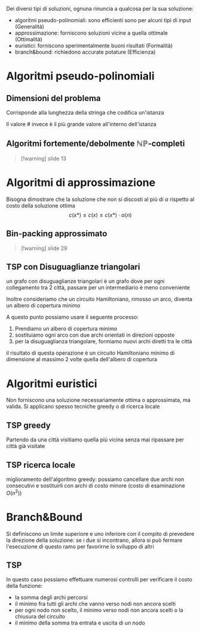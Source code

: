 Dei diversi tipi di soluzioni, ognuna rinuncia a qualcosa per la sua soluzione:
- algoritmi pseudo-polinomiali: sono efficienti sono per alcuni tipi di input (Generalità)
- approssimazione: forniscono soluzioni vicine a quella ottimale (Ottimalità)
- euristici: forniscono sperimentalmente buoni risultati (Formalità)
- branch&bound: richiedono accurate potature (Efficienza)

# Algoritmi pseudo-polinomiali
## Dimensioni del problema
Corrisponde alla lunghezza della stringa che codifica un'istanza

Il valore $\#$ invece è il più grande valore all'interno dell'istanza

## Algoritmi fortemente/debolmente $\mathbb{NP}$-completi 

> [!warning] slide 13
# Algoritmi di approssimazione
Bisogna dimostrare che la soluzione che non si discosti al più di $\alpha$ rispetto al costo della soluzione ottima
$$c(x*)\leq c(x)\leq c(x*)\cdot\alpha(n)$$
## Bin-packing approssimato
> [!warning] slide 29
## TSP con Disuguaglianze triangolari
un grafo con disuguaglianze triangolari è un grafo dove per ogni collegamento tra 2 città, passare per un intermediario è meno conveniente

Inoltre consideriamo che un circuito Hamiltoniano, rimosso un arco, diventa un albero di copertura minimo

A questo punto possiamo usare il seguente processo:
1. Prendiamo un albero di copertura minimo
2. sostituiamo ogni arco con due archi orientati in direzioni opposte
3. per la disuguaglianza triangolare, formiamo nuovi archi diretti tra le città

il risultato di questa operazione è un circuito Hamiltoniano minimo di dimensione al massimo 2 volte quella dell'albero di copertura
# Algoritmi euristici
Non forniscono una soluzione necessariamente ottima o approssimata, ma valida. Si applicano spesso tecniche greedy o di ricerca locale
## TSP greedy
Partendo da una città visitiamo quella più vicina senza mai ripassare per città già visitate
## TSP ricerca locale
miglioramento dell'algoritmo greedy: possiamo cancellare due archi non consecutivi e sostituirli con archi di costo minore (costo di esaminazione $O(n^2)$) 
# Branch&Bound
Si definiscono un limite superiore e uno inferiore con il compito di prevedere la direzione della soluzione: se i due si incontrano, allora si può fermare l'esecuzione di questo ramo per favorirne lo sviluppo di altri
## TSP
In questo caso possiamo effettuare numerosi controlli per verificare il costo della funzione:
- la somma degli archi percorsi
- il minimo fra tutti gli archi che vanno verso nodi non ancora scelti
- per ogni nodo non scelto, il minimo verso nodi non ancora scelti o la chiusura del circuito
- il minimo della somma tra entrata e uscita di un nodo